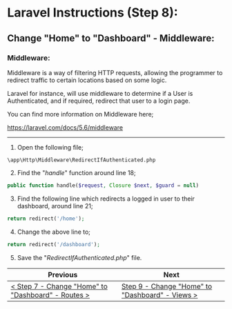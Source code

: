 # Laravel Instructions (Step 8):

## Change "Home" to "Dashboard" - Middleware:

### Middleware:

Middleware is a way of filtering HTTP requests, allowing the programmer to redirect traffic to certain locations based on some logic.

Laravel for instance, will use middleware to determine if a User is Authenticated, and if required, redirect that user to a login page.

You can find more information on Middleware here;

https://laravel.com/docs/5.6/middleware

---

1. Open the following file;

```
\app\Http\Middleware\RedirectIfAuthenticated.php
```

2. Find the "_handle_" function around line 18;

```PHP
public function handle($request, Closure $next, $guard = null)
```

3. Find the following line which redirects a logged in user to their dashboard, around line 21;

```PHP
return redirect('/home');
```

4. Change the above line to;

```PHP
return redirect('/dashboard');
```

5. Save the "_RedirectIfAuthenticated.php_" file.

| Previous | Next |
| -------- | ---- |
| [< Step 7 - Change "Home" to "Dashboard" - Routes >](laravel-7.md) | [Step 9 - Change "Home" to "Dashboard" - Views >](laravel-9.md) |